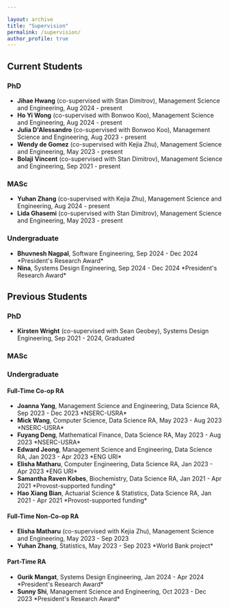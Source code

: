 ```yaml
---

layout: archive  
title: "Supervision"  
permalink: /supervision/  
author_profile: true  
---
```


## Current Students

### PhD  
- **Jihae Hwang** (co-supervised with Stan Dimitrov), Management Science and Engineering, Aug 2024 - present  
- **Ho Yi Wong** (co-supervised with Bonwoo Koo), Management Science and Engineering, Aug 2024 - present  
- **Julia D'Alessandro** (co-supervised with Bonwoo Koo), Management Science and Engineering, Aug 2023 - present  
- **Wendy de Gomez** (co-supervised with Kejia Zhu), Management Science and Engineering, May 2023 - present  
- **Bolaji Vincent** (co-supervised with Stan Dimitrov), Management Science and Engineering, Sep 2021 - present  

### MASc  
- **Yuhan Zhang** (co-supervised with Kejia Zhu), Management Science and Engineering, Aug 2024 - present  
- **Lida Ghasemi** (co-supervised with Stan Dimitrov), Management Science and Engineering, May 2023 - present  

### Undergraduate  
- **Bhuvnesh Nagpal**, Software Engineering, Sep 2024 - Dec 2024 \*President's Research Award\*  
- **Nina**, Systems Design Engineering, Sep 2024 - Dec 2024 \*President's Research Award\*  


## Previous Students

### PhD  
- **Kirsten Wright** (co-supervised with Sean Geobey), Systems Design Engineering, Sep 2021 - 2024, Graduated  


### MASc  


### Undergraduate  

#### Full-Time Co-op RA  
- **Joanna Yang**, Management Science and Engineering, Data Science RA, Sep 2023 - Dec 2023 \*NSERC-USRA\*  
- **Mick Wang**, Computer Science, Data Science RA, May 2023 - Aug 2023 \*NSERC-USRA\*  
- **Fuyang Deng**, Mathematical Finance, Data Science RA, May 2023 - Aug 2023 \*NSERC-USRA\*  
- **Edward Jeong**, Management Science and Engineering, Data Science RA, Jan 2023 - Apr 2023 \*ENG URI\*  
- **Elisha Matharu**, Computer Engineering, Data Science RA, Jan 2023 - Apr 2023 \*ENG URI\*  
- **Samantha Raven Kobes**, Biochemistry, Data Science RA, Jan 2021 - Apr 2021 \*Provost-supported funding\*  
- **Hao Xiang Bian**, Actuarial Science & Statistics, Data Science RA, Jan 2021 - Apr 2021 \*Provost-supported funding\*  

#### Full-Time Non-Co-op RA  
- **Elisha Matharu** (co-supervised with Kejia Zhu), Management Science and Engineering, May 2023 - Sep 2023  
- **Yuhan Zhang**, Statistics, May 2023 - Sep 2023 \*World Bank project\*  

#### Part-Time RA  
- **Gurik Mangat**, Systems Design Engineering, Jan 2024 - Apr 2024 \*President's Research Award\*  
- **Sunny Shi**, Management Science and Engineering, Oct 2023 - Dec 2023 \*President's Research Award\*  
